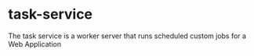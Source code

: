 # task-service
The task service is a worker server that runs scheduled custom jobs for a Web Application
